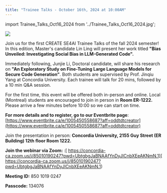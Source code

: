 ```yaml
---
title: "Trainee Talks - October 16th, 2024 at 10:00AM"
---
```


import Trainee_Talks_Oct16_2024 from '../Trainee_Talks_Oct16_2024.jpg'; 


<p class="Trainee_Talks_Oct16_2024" ><img src={Trainee_Talks_Oct16_2024}/></p>

Join us for the first CREATE SE4AI Trainee Talks of the fall 2024 semester!  In this edition, Master's candidate Lin Ling will present her work titled <strong>"Bias Unveiled: Investigating Social Bias in LLM-Generated Code". </strong> 
<p>Immediately following, Junjie Li, Doctoral candidate, will share his research on <strong> "An Exploratory Study on Fine-Tuning Large Language Models for Secure Code Generation"</strong>. Both students are supervised by Prof. Jinqiu Yang at Concordia University. Each trainee will talk for 20 mins, followed by a 10 min Q&A session. </p>

For the first time, this event will be offered both in-person and online.  Local (Montreal) students are encouraged to join in person in **Room ER-1222.** Please arrive a few minutes before 10:00 so we can start on time.


**For more details and to register, go to our Eventbrite page**: [https://www.eventbrite.ca/e/1005450558687?aff=oddtdtcreator](https://www.eventbrite.ca/e/1005450558687?aff=oddtdtcreator)

Join the presentation in person: **Concordia University, 2155 Guy Street (ER Building) 12th floor Room 1222.**

**Join the webinar via Zoom:** :[ https://concordia-ca.zoom.us/j/85010190247?pwd=UbtgbgJaBNAAfYnDyJlCnbXEeAKNmN.1]( https://concordia-ca.zoom.us/j/85010190247?pwd=UbtgbgJaBNAAfYnDyJlCnbXEeAKNmN.1)

**Meeting ID:**  850 1019 0247

**Passcode:**  134076





